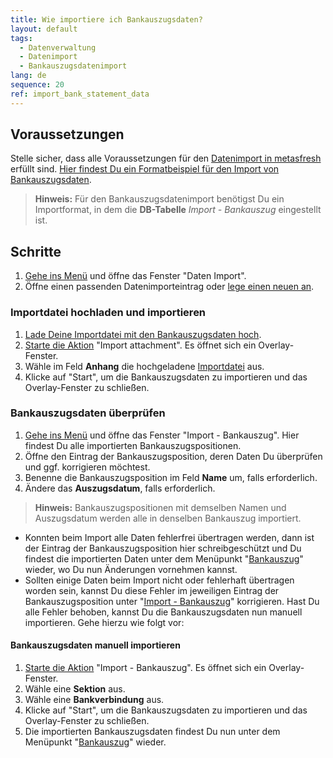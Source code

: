 ```yaml
---
title: Wie importiere ich Bankauszugsdaten?
layout: default
tags:
  - Datenverwaltung
  - Datenimport
  - Bankauszugsdatenimport
lang: de
sequence: 20
ref: import_bank_statement_data
---
```


## Voraussetzungen
Stelle sicher, dass alle Voraussetzungen für den [Datenimport in metasfresh](Datenimport_nach_metasfresh) erfüllt sind. [Hier findest Du ein Formatbeispiel für den Import von Bankauszugsdaten](Importformat_Beispiel_Bankauszug).
 >**Hinweis:** Für den Bankauszugsdatenimport benötigst Du ein Importformat, in dem die **DB-Tabelle** *Import - Bankauszug* eingestellt ist.

## Schritte
1. [Gehe ins Menü](Menu) und öffne das Fenster "Daten Import".
1. Öffne einen passenden Datenimporteintrag oder [lege einen neuen an](Datenimporteintrag_anlegen).

### Importdatei hochladen und importieren
1. [Lade Deine Importdatei mit den Bankauszugsdaten hoch](Dateihandling).
1. [Starte die Aktion](AktionStarten) "Import attachment". Es öffnet sich ein Overlay-Fenster.
1. Wähle im Feld **Anhang** die hochgeladene [Importdatei](Importdatei_nuetzliche_Hinweise) aus.
1. Klicke auf "Start", um die Bankauszugsdaten zu importieren und das Overlay-Fenster zu schließen.

### Bankauszugsdaten überprüfen
1. [Gehe ins Menü](Menu) und öffne das Fenster "Import - Bankauszug". Hier findest Du alle importierten Bankauszugspositionen.
1. Öffne den Eintrag der Bankauszugsposition, deren Daten Du überprüfen und ggf. korrigieren möchtest.
1. Benenne die Bankauszugsposition im Feld **Name** um, falls erforderlich.
1. Ändere das **Auszugsdatum**, falls erforderlich.
 >**Hinweis:** Bankauszugspositionen mit demselben Namen und Auszugsdatum werden alle in denselben Bankauszug importiert.

- Konnten beim Import alle Daten fehlerfrei übertragen werden, dann ist der Eintrag der Bankauszugsposition hier schreibgeschützt und Du findest die importierten Daten unter dem Menüpunkt "[Bankauszug](Menu)" wieder, wo Du nun Änderungen vornehmen kannst.
- Sollten einige Daten beim Import nicht oder fehlerhaft übertragen worden sein, kannst Du diese Fehler im jeweiligen Eintrag der Bankauszugsposition unter "[Import - Bankauszug](Menu)" korrigieren. Hast Du alle Fehler behoben, kannst Du die Bankauszugsdaten nun manuell importieren. Gehe hierzu wie folgt vor:

#### Bankauszugsdaten manuell importieren
1. [Starte die Aktion](AktionStarten) "Import - Bankauszug". Es öffnet sich ein Overlay-Fenster.
1. Wähle eine **Sektion** aus.
1. Wähle eine **Bankverbindung** aus.
1. Klicke auf "Start", um die Bankauszugsdaten zu importieren und das Overlay-Fenster zu schließen.
1. Die importierten Bankauszugsdaten findest Du nun unter dem Menüpunkt "[Bankauszug](Menu)" wieder.
